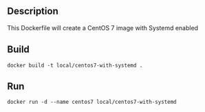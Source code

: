 ## Description

This Dockerfile will create a CentOS 7 image with Systemd enabled

## Build

```
docker build -t local/centos7-with-systemd .
```

## Run

```
docker run -d --name centos7 local/centos7-with-systemd
```
